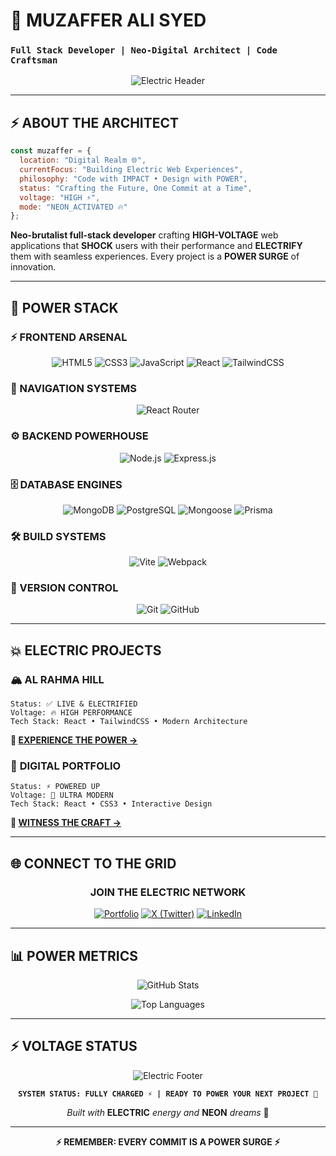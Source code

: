 # 🚀 MUZAFFER ALI SYED
### `Full Stack Developer | Neo-Digital Architect | Code Craftsman`

<div align="center">

![Electric Header](https://capsule-render.vercel.app/api?type=waving&color=00FFFF&height=120&section=header&text=ELECTRIC%20CODE&fontSize=40&fontColor=000000&animation=twinkling&fontAlignY=35)

</div>

---

## ⚡ ABOUT THE ARCHITECT

```javascript
const muzaffer = {
  location: "Digital Realm 🌐",
  currentFocus: "Building Electric Web Experiences",
  philosophy: "Code with IMPACT • Design with POWER",
  status: "Crafting the Future, One Commit at a Time",
  voltage: "HIGH ⚡",
  mode: "NEON_ACTIVATED 🔥"
};
```

**Neo-brutalist full-stack developer** crafting **HIGH-VOLTAGE** web applications that **SHOCK** users with their performance and **ELECTRIFY** them with seamless experiences. Every project is a **POWER SURGE** of innovation.

---

## 🔋 POWER STACK

### **⚡ FRONTEND ARSENAL**
<div align="center">

![HTML5](https://img.shields.io/badge/HTML5-E34F26?style=for-the-badge&logo=html5&logoColor=white&labelColor=000000)
![CSS3](https://img.shields.io/badge/CSS3-1572B6?style=for-the-badge&logo=css3&logoColor=white&labelColor=000000)
![JavaScript](https://img.shields.io/badge/JavaScript-F7DF1E?style=for-the-badge&logo=javascript&logoColor=black&labelColor=000000)
![React](https://img.shields.io/badge/React-61DAFB?style=for-the-badge&logo=react&logoColor=black&labelColor=000000)
![TailwindCSS](https://img.shields.io/badge/Tailwind_CSS-38B2AC?style=for-the-badge&logo=tailwind-css&logoColor=white&labelColor=000000)

</div>

### **🎯 NAVIGATION SYSTEMS**
<div align="center">

![React Router](https://img.shields.io/badge/React_Router-CA4245?style=for-the-badge&logo=react-router&logoColor=white&labelColor=000000)

</div>

### **⚙️ BACKEND POWERHOUSE**
<div align="center">

![Node.js](https://img.shields.io/badge/Node.js-43853D?style=for-the-badge&logo=node.js&logoColor=white&labelColor=000000)
![Express.js](https://img.shields.io/badge/Express.js-404D59?style=for-the-badge&logo=express&logoColor=white&labelColor=000000)

</div>

### **🗄️ DATABASE ENGINES**
<div align="center">

![MongoDB](https://img.shields.io/badge/MongoDB-4EA94B?style=for-the-badge&logo=mongodb&logoColor=white&labelColor=000000)
![PostgreSQL](https://img.shields.io/badge/PostgreSQL-316192?style=for-the-badge&logo=postgresql&logoColor=white&labelColor=000000)
![Mongoose](https://img.shields.io/badge/Mongoose-880000?style=for-the-badge&logo=mongoose&logoColor=white&labelColor=000000)
![Prisma](https://img.shields.io/badge/Prisma-3982CE?style=for-the-badge&logo=Prisma&logoColor=white&labelColor=000000)

</div>

### **🛠️ BUILD SYSTEMS**
<div align="center">

![Vite](https://img.shields.io/badge/vite-%23646CFF.svg?style=for-the-badge&logo=vite&logoColor=white&labelColor=000000)
![Webpack](https://img.shields.io/badge/webpack-%238DD6F9.svg?style=for-the-badge&logo=webpack&logoColor=black&labelColor=000000)

</div>

### **📡 VERSION CONTROL**
<div align="center">

![Git](https://img.shields.io/badge/git-%23F05033.svg?style=for-the-badge&logo=git&logoColor=white&labelColor=000000)
![GitHub](https://img.shields.io/badge/github-%23121011.svg?style=for-the-badge&logo=github&logoColor=white&labelColor=000000)

</div>

---

## 💥 ELECTRIC PROJECTS

### 🏔️ **AL RAHMA HILL**
```
Status: ✅ LIVE & ELECTRIFIED
Voltage: 🔥 HIGH PERFORMANCE
Tech Stack: React • TailwindCSS • Modern Architecture
```
**🚀 [EXPERIENCE THE POWER →](https://alrahmahill.netlify.app/)**

### 💼 **DIGITAL PORTFOLIO**
```
Status: ⚡ POWERED UP
Voltage: 💫 ULTRA MODERN
Tech Stack: React • CSS3 • Interactive Design
```
**🎯 [WITNESS THE CRAFT →](https://muzaffer-portfolio.netlify.app/)**

---

## 🌐 CONNECT TO THE GRID

<div align="center">

### **JOIN THE ELECTRIC NETWORK**

[![Portfolio](https://img.shields.io/badge/Portfolio-FF00FF?style=for-the-badge&logo=firefox&logoColor=white&labelColor=000000)](https://muzaffer-portfolio.netlify.app/)
[![X (Twitter)](https://img.shields.io/badge/X-00FFFF?style=for-the-badge&logo=x&logoColor=black&labelColor=000000)](https://x.com/Muzzu153)
[![LinkedIn](https://img.shields.io/badge/LinkedIn-FFFF00?style=for-the-badge&logo=linkedin&logoColor=black&labelColor=000000)](https://www.linkedin.com/in/muzafferalisyed/)

</div>

---

## 📊 POWER METRICS

<div align="center">

![GitHub Stats](https://github-readme-stats.vercel.app/api?username=YOUR_GITHUB_USERNAME&show_icons=true&theme=radical&bg_color=000000&title_color=00FFFF&icon_color=FF00FF&text_color=FFFFFF&border_color=FFFF00)

![Top Languages](https://github-readme-stats.vercel.app/api/top-langs/?username=YOUR_GITHUB_USERNAME&layout=compact&theme=radical&bg_color=000000&title_color=00FFFF&text_color=FFFFFF&border_color=FF00FF)

</div>

---

## ⚡ VOLTAGE STATUS

<div align="center">

![Electric Footer](https://capsule-render.vercel.app/api?type=waving&color=FF00FF&height=120&section=footer&text=HIGH%20VOLTAGE&fontSize=30&fontColor=000000&animation=fadeIn&fontAlignY=65)

**`SYSTEM STATUS: FULLY CHARGED ⚡ | READY TO POWER YOUR NEXT PROJECT 🚀`**

*Built with* **ELECTRIC** *energy and* **NEON** *dreams* 💫

</div>

---

<div align="center">

**⚡ REMEMBER: EVERY COMMIT IS A POWER SURGE ⚡**

</div>

